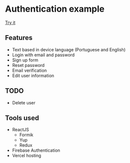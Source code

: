 # Authentication example

[Try it](https://authentication-example-tau.vercel.app/)

## Features

- Text based in device language (Portuguese and English)
- Login with email and password
- Sign up form
- Reset password
- Email verification
- Edit user information

## TODO

- Delete user

## Tools used

- ReactJS
  - Formik
  - Yup
  - Redux
- Firebase Authentication
- Vercel hosting